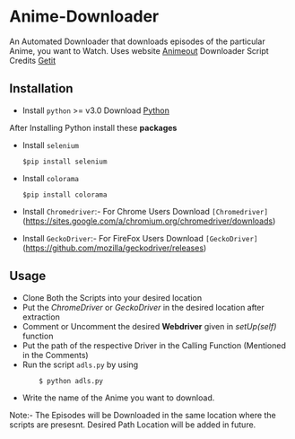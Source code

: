 # Anime-Downloader

An Automated Downloader that downloads episodes of the particular Anime, you want to Watch. Uses website [Animeout](http://www.Animeout.xyz)
Downloader Script Credits [Getit](http://www.github.com/ankitjain28may/getit)

## Installation

* Install `python` >= v3.0
	Download [Python](https://www.python.org/downloads/)

After Installing Python install these **packages**

* Install `selenium`

	```shell
	$pip install selenium
	```

* Install `colorama`
	
	```shell
	$pip install colorama
	```

* Install `Chromedriver`:- For Chrome Users
	Download `[Chromedriver]`(https://sites.google.com/a/chromium.org/chromedriver/downloads)

* Install `GeckoDriver`:- For FireFox Users
	Download `[GeckoDriver]`(https://github.com/mozilla/geckodriver/releases)


## Usage

* Clone Both the Scripts into your desired location
* Put the _ChromeDriver_ or _GeckoDriver_ in the desired location after extraction
* Comment or Uncomment the desired **Webdriver** given in _setUp(self)_ function
* Put the path of the respective Driver in the Calling Function (Mentioned in the Comments)
* Run the script `adls.py` by using 
	```shell
		$ python adls.py
	```
* Write the name of the Anime you want to download.

Note:- The Episodes will be Downloaded in the same location where the scripts are presesnt. Desired Path Location will be added in future.
